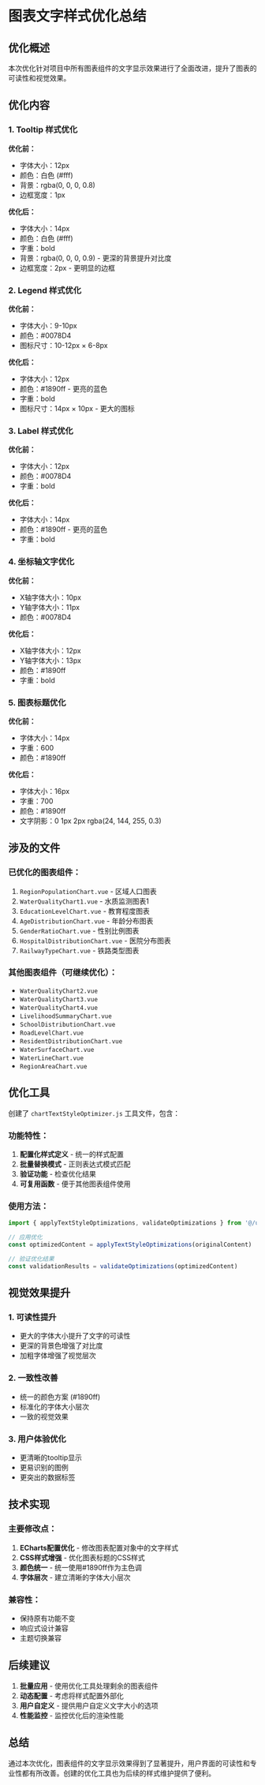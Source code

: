 # 图表文字样式优化总结

## 优化概述

本次优化针对项目中所有图表组件的文字显示效果进行了全面改进，提升了图表的可读性和视觉效果。

## 优化内容

### 1. Tooltip 样式优化

**优化前：**
- 字体大小：12px
- 颜色：白色 (#fff)
- 背景：rgba(0, 0, 0, 0.8)
- 边框宽度：1px

**优化后：**
- 字体大小：14px
- 颜色：白色 (#fff)
- 字重：bold
- 背景：rgba(0, 0, 0, 0.9) - 更深的背景提升对比度
- 边框宽度：2px - 更明显的边框

### 2. Legend 样式优化

**优化前：**
- 字体大小：9-10px
- 颜色：#0078D4
- 图标尺寸：10-12px × 6-8px

**优化后：**
- 字体大小：12px
- 颜色：#1890ff - 更亮的蓝色
- 字重：bold
- 图标尺寸：14px × 10px - 更大的图标

### 3. Label 样式优化

**优化前：**
- 字体大小：12px
- 颜色：#0078D4
- 字重：bold

**优化后：**
- 字体大小：14px
- 颜色：#1890ff - 更亮的蓝色
- 字重：bold

### 4. 坐标轴文字优化

**优化前：**
- X轴字体大小：10px
- Y轴字体大小：11px
- 颜色：#0078D4

**优化后：**
- X轴字体大小：12px
- Y轴字体大小：13px
- 颜色：#1890ff
- 字重：bold

### 5. 图表标题优化

**优化前：**
- 字体大小：14px
- 字重：600
- 颜色：#1890ff

**优化后：**
- 字体大小：16px
- 字重：700
- 颜色：#1890ff
- 文字阴影：0 1px 2px rgba(24, 144, 255, 0.3)

## 涉及的文件

### 已优化的图表组件：
1. `RegionPopulationChart.vue` - 区域人口图表
2. `WaterQualityChart1.vue` - 水质监测图表1
3. `EducationLevelChart.vue` - 教育程度图表
4. `AgeDistributionChart.vue` - 年龄分布图表
5. `GenderRatioChart.vue` - 性别比例图表
6. `HospitalDistributionChart.vue` - 医院分布图表
7. `RailwayTypeChart.vue` - 铁路类型图表

### 其他图表组件（可继续优化）：
- `WaterQualityChart2.vue`
- `WaterQualityChart3.vue`
- `WaterQualityChart4.vue`
- `LivelihoodSummaryChart.vue`
- `SchoolDistributionChart.vue`
- `RoadLevelChart.vue`
- `ResidentDistributionChart.vue`
- `WaterSurfaceChart.vue`
- `WaterLineChart.vue`
- `RegionAreaChart.vue`

## 优化工具

创建了 `chartTextStyleOptimizer.js` 工具文件，包含：

### 功能特性：
1. **配置化样式定义** - 统一的样式配置
2. **批量替换模式** - 正则表达式模式匹配
3. **验证功能** - 检查优化结果
4. **可复用函数** - 便于其他图表组件使用

### 使用方法：
```javascript
import { applyTextStyleOptimizations, validateOptimizations } from '@/utils/chartTextStyleOptimizer'

// 应用优化
const optimizedContent = applyTextStyleOptimizations(originalContent)

// 验证优化结果
const validationResults = validateOptimizations(optimizedContent)
```

## 视觉效果提升

### 1. 可读性提升
- 更大的字体大小提升了文字的可读性
- 更深的背景色增强了对比度
- 加粗字体增强了视觉层次

### 2. 一致性改善
- 统一的颜色方案 (#1890ff)
- 标准化的字体大小层次
- 一致的视觉效果

### 3. 用户体验优化
- 更清晰的tooltip显示
- 更易识别的图例
- 更突出的数据标签

## 技术实现

### 主要修改点：
1. **ECharts配置优化** - 修改图表配置对象中的文字样式
2. **CSS样式增强** - 优化图表标题的CSS样式
3. **颜色统一** - 统一使用#1890ff作为主色调
4. **字体层次** - 建立清晰的字体大小层次

### 兼容性：
- 保持原有功能不变
- 响应式设计兼容
- 主题切换兼容

## 后续建议

1. **批量应用** - 使用优化工具处理剩余的图表组件
2. **动态配置** - 考虑将样式配置外部化
3. **用户自定义** - 提供用户自定义文字大小的选项
4. **性能监控** - 监控优化后的渲染性能

## 总结

通过本次优化，图表组件的文字显示效果得到了显著提升，用户界面的可读性和专业性都有所改善。创建的优化工具也为后续的样式维护提供了便利。
